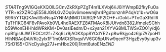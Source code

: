 $START$ng9VlGQeKXQOlLGCnvZkRXpPZgT4m1LXVbj6/iJ0iYWmpB2fkyFuOaYTR+e2XZRCqE558JG9LGvZOq6v6moewmjhr4PgdtonznhP4qVz1b+wO6aB9R5YTQQKAwIlSnNsq4YNhMjNMOTAt9D/FNP2tO+F+iGokt+PToGaXRdIlRTuTH1KC64F8vPAvoXb0VL4hdRAEXFZ8ATMAoK8lJUfvdn8382JfmeIeSChhb59WonEHHhIdWRkKM+Dv0ssIEedm/D+x2ysn21XYVG8MLTWSvZO01y/dj6npBfgis8JWTEOCzt2f+ZKq6Lr9jAOKXpp8YCdYE2+p8wRkjyo4z6jp7A7poH1HlhNBAoDAiVKc2yIx1FTm0MCtSRxqsiVV6G05pUNw9qenF3HgzEvy9yiup3v7SrD1S5+DNcDyukg27J+mHbo200j1itmt8utoENz$END$